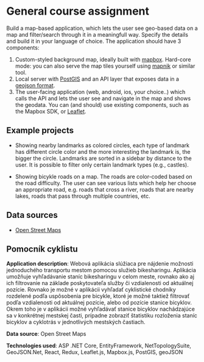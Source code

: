 # General course assignment

Build a map-based application, which lets the user see geo-based data on a map and filter/search through it in a meaningfull way. Specify the details and build it in your language of choice. The application should have 3 components:

1. Custom-styled background map, ideally built with [mapbox](http://mapbox.com). Hard-core mode: you can also serve the map tiles yourself using [mapnik](http://mapnik.org/) or similar tool.
2. Local server with [PostGIS](http://postgis.net/) and an API layer that exposes data in a [geojson format](http://geojson.org/).
3. The user-facing application (web, android, ios, your choice..) which calls the API and lets the user see and navigate in the map and shows the geodata. You can (and should) use existing components, such as the Mapbox SDK, or [Leaflet](http://leafletjs.com/).

## Example projects

- Showing nearby landmarks as colored circles, each type of landmark has different circle color and the more interesting the landmark is, the bigger the circle. Landmarks are sorted in a sidebar by distance to the user. It is possible to filter only certain landmark types (e.g., castles).

- Showing bicykle roads on a map. The roads are color-coded based on the road difficulty. The user can see various lists which help her choose an appropriate road, e.g. roads that cross a river, roads that are nearby lakes, roads that pass through multiple countries, etc.

## Data sources

- [Open Street Maps](https://www.openstreetmap.org/)

## Pomocník cyklistu

**Application description**: Webová aplikácia slúžiaca pre nájdenie možnosti jednoduchého transportu mestom pomocou služieb bikesharingu. Aplikácia umožňuje vyhľadávanie staníc bikesharingu v celom meste, rovnako ako aj ich filtrovanie na základe poskytovateľa služby či vzdialenosti od aktuálnej pozície. Rovnako je možné v aplikácii vyhľadať cyklistické chodníky rozdelené podľa uspôsobenia pre bicykle, ktoré je možné taktiež filtrovať podľa vzdialenosti od aktuálnej pozície, alebo od pozície stanice bicyklov. Okrem toho je v aplikácii možné vyhľadávať stanice bicyklov nachádzajúce sa v konkrétnej mestskej časti, prípadne zobraziť štatistiku rozloženia staníc bicyklov a cyklotrás v jednotlivých mestských častiach.

**Data source**: Open Street Maps

**Technologies used**: ASP .NET Core, EntityFramework, NetTopologySuite, GeoJSON.Net, React, Redux, Leaflet.js, Mapbox.js, PostGIS, geoJSON
